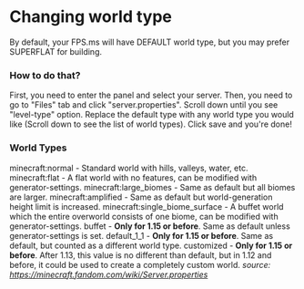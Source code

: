 # Changing world type

By default, your FPS.ms will have DEFAULT world type, but you may prefer SUPERFLAT for building.

### How to do that?

First, you need to enter the panel and select your server. Then, you need to go to "Files" tab and click "server.properties".
Scroll down until you see "level-type" option. Replace the default type with any world type you would like (Scroll down to see the list of world types).
Click save and you're done!

### World Types

minecraft:normal - Standard world with hills, valleys, water, etc.
minecraft:flat - A flat world with no features, can be modified with generator-settings.
minecraft:large_biomes - Same as default but all biomes are larger.
minecraft:amplified - Same as default but world-generation height limit is increased.
minecraft:single_biome_surface - A buffet world which the entire overworld consists of one biome, can be modified with generator-settings.
buffet - **Only for 1.15 or before**. Same as default unless generator-settings is set.
default_1_1 - **Only for 1.15 or before**. Same as default, but counted as a different world type.
customized - **Only for 1.15 or before**. After 1.13, this value is no different than default, but in 1.12 and before, it could be used to create a completely custom world.
*source: https://minecraft.fandom.com/wiki/Server.properties*

